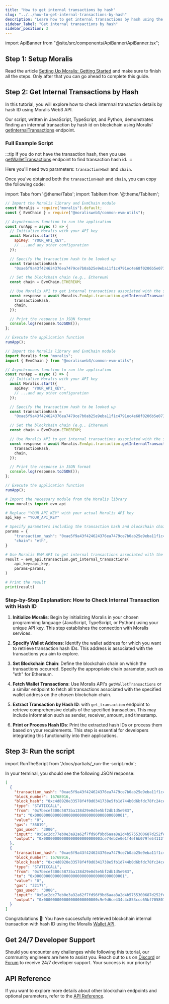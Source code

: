 ```yaml
---
title: "How to get internal transactions by hash"
slug: "../../how-to-get-internal-transactions-by-hash"
description: "Learn how to get internal transactions by hash using the Moralis Transaction API."
sidebar_label: "Get internal transactions by hash"
sidebar_position: 3
---
```


import ApiBanner from "@site/src/components/ApiBanner/ApiBanner.tsx";

<ApiBanner />

## Step 1: Setup Moralis

Read the article [Setting Up Moralis: Getting Started](/web3-data-api/evm/get-your-api-key) and make sure to finish all the steps. Only after that you can go ahead to complete this guide.

## Step 2: Get Internal Transactions by Hash

In this tutorial, you will explore how to check internnal transaction details by hash ID using Moralis Web3 API.

Our script, written in JavaScript, TypeScript, and Python, demonstrates finding an internnal transaction by hash id on blockchain using Moralis' [getInternalTransactions](/web3-data-api/evm/reference/get-internal-transactions) endpoint.

### Full Example Script

:::tip
If you do not have the transaction hash, then you use [getWalletTransactions](/web3-data-api/evm/how-to-get-all-transactions-of-an-address) endpoint to find transaction hash id.
:::

Here you'll need two parameters: `transactionHash` and `chain`.

Once you've obtained both the `transactionHash` and `chain`, you can copy the following code:

import Tabs from '@theme/Tabs';
import TabItem from '@theme/TabItem';

<Tabs groupId="programming-language">
  <TabItem value="javascript" label="index.js (JavaScript)" default>

```javascript index.js
// Import the Moralis library and EvmChain module
const Moralis = require("moralis").default;
const { EvmChain } = require("@moralisweb3/common-evm-utils");

// Asynchronous function to run the application
const runApp = async () => {
  // Initialize Moralis with your API key
  await Moralis.start({
    apiKey: "YOUR_API_KEY",
    // ...and any other configuration
  });

  // Specify the transaction hash to be looked up
  const transactionHash =
    "0xae5f9a43f424624376ea7479ce7b0ab25e9eba11f1c4791ec4e68f0206b5e071";

  // Set the blockchain chain (e.g., Ethereum)
  const chain = EvmChain.ETHEREUM;

  // Use Moralis API to get internal transactions associated with the specified hash
  const response = await Moralis.EvmApi.transaction.getInternalTransactions({
    transactionHash,
    chain,
  });

  // Print the response in JSON format
  console.log(response.toJSON());
};

// Execute the application function
runApp();
```

</TabItem>
<TabItem value="typescript" label="index.ts (TypeScript)">

```typescript index.ts
// Import the Moralis library and EvmChain module
import Moralis from "moralis";
import { EvmChain } from "@moralisweb3/common-evm-utils";

// Asynchronous function to run the application
const runApp = async () => {
  // Initialize Moralis with your API key
  await Moralis.start({
    apiKey: "YOUR_API_KEY",
    // ...and any other configuration
  });

  // Specify the transaction hash to be looked up
  const transactionHash =
    "0xae5f9a43f424624376ea7479ce7b0ab25e9eba11f1c4791ec4e68f0206b5e071";

  // Set the blockchain chain (e.g., Ethereum)
  const chain = EvmChain.ETHEREUM;

  // Use Moralis API to get internal transactions associated with the specified hash
  const response = await Moralis.EvmApi.transaction.getInternalTransactions({
    transactionHash,
    chain,
  });

  // Print the response in JSON format
  console.log(response.toJSON());
};

// Execute the application function
runApp();
```

</TabItem>
<TabItem value="python" label="index.py (Python)">

```python index.py
# Import the necessary module from the Moralis library
from moralis import evm_api

# Replace "YOUR_API_KEY" with your actual Moralis API key
api_key = "YOUR_API_KEY"

# Specify parameters including the transaction hash and blockchain chain (e.g., Ethereum)
params = {
    "transaction_hash": "0xae5f9a43f424624376ea7479ce7b0ab25e9eba11f1c4791ec4e68f0206b5e071",
    "chain": "eth",
}

# Use Moralis EVM API to get internal transactions associated with the specified hash
result = evm_api.transaction.get_internal_transactions(
    api_key=api_key,
    params=params,
)

# Print the result
print(result)
```

</TabItem>
</Tabs>

### Step-by-Step Explanation: How to Check Internal Transaction with Hash ID

1. **Initialize Moralis**: Begin by initializing Moralis in your chosen programming language (JavaScript, TypeScript, or Python) using your unique API key. This step establishes the connection with Moralis services.

2. **Specify Wallet Address**: Identify the wallet address for which you want to retrieve transaction hash IDs. This address is associated with the transactions you aim to explore.

3. **Set Blockchain Chain**: Define the blockchain chain on which the transactions occurred. Specify the appropriate chain parameter, such as "eth" for Ethereum.

4. **Fetch Wallet Transactions**: Use Moralis API's `getWalletTransactions` or a similar endpoint to fetch all transactions associated with the specified wallet address on the chosen blockchain chain.

5. **Extract Transaction by Hash ID**: with `get_transaction` endpoint to retrieve comprehensive details of the specified transaction. This may include information such as sender, receiver, amount, and timestamp.

6. **Print or Process Hash IDs**: Print the extracted hash IDs or process them based on your requirements. This step is essential for developers integrating this functionality into their applications.

## Step 3: Run the script

import RunTheScript from '/docs/partials/\_run-the-script.mdx';

<RunTheScript />

In your terminal, you should see the following JSON response:

```json
[
  {
    "transaction_hash": "0xae5f9a43f424624376ea7479ce7b0ab25e9eba11f1c4791ec4e68f0206b5e071",
    "block_number": 16768916,
    "block_hash": "0xc4d8920e33578f4f0d0341738e5fb1d744b0d6bfdc78fc24ce4d4cb593011959",
    "type": "STATICCALL",
    "from": "0x7becef300c5873ba138d29e0d5e5bf2db1d5e983",
    "to": "0x0000000000000000000000000000000000000001",
    "value": "0",
    "gas": "36019",
    "gas_used": "3000",
    "input": "0x5ac2dc77eb0e3a92a62f7fd96f9bd6aaa8a2d4b5755300687d252fe3ed94a842000000000000000000000000000000000000000000000000000000000000001beee44e8fea3feec053e41bb2e1300f960f5fccb46e0592fa81ad2e778725b84c4237c475a8354bfa465d1a72e59fb4ea88943d10d6d35bc24f3a55627fb0c325",
    "output": "0x00000000000000000000000003ce74eb2e0e1f4ef6b079fe54112f52bfa34be6"
  },
  {
    "transaction_hash": "0xae5f9a43f424624376ea7479ce7b0ab25e9eba11f1c4791ec4e68f0206b5e071",
    "block_number": 16768916,
    "block_hash": "0xc4d8920e33578f4f0d0341738e5fb1d744b0d6bfdc78fc24ce4d4cb593011959",
    "type": "STATICCALL",
    "from": "0x7becef300c5873ba138d29e0d5e5bf2db1d5e983",
    "to": "0x0000000000000000000000000000000000000001",
    "value": "0",
    "gas": "32177",
    "gas_used": "3000",
    "input": "0x5ac2dc77eb0e3a92a62f7fd96f9bd6aaa8a2d4b5755300687d252fe3ed94a842000000000000000000000000000000000000000000000000000000000000001b6281037b7de24db835d162860a4f7ba9517ff4ded3372f253713d690c3cea2f124e3ad1299ef0f7d4899ac2d9e5f074592f093fbcd6f7d567e7cf25d820b3ade",
    "output": "0x000000000000000000000000c9e9d6ce434c4c853ccc65bf705801e2d051ba15"
  }
]
```

Congratulations 🥳! You have successfully retrieved blockchain internal transaction with hash ID using the Moralis [Wallet API](https://moralis.io/api/wallet/).

## Get 24/7 Developer Support

Should you encounter any challenges while following this tutorial, our community engineers are here to assist you. Reach out to us on [Discord](https://moralis.io/discord) or [Forum](https://forum.moralis.io) to receive 24/7 developer support. Your success is our priority!

## API Reference

If you want to explore more details about other blockchain endpoints and optional parameters, refer to the [API Reference](/web3-data-api/evm/reference#blockchain-api).
